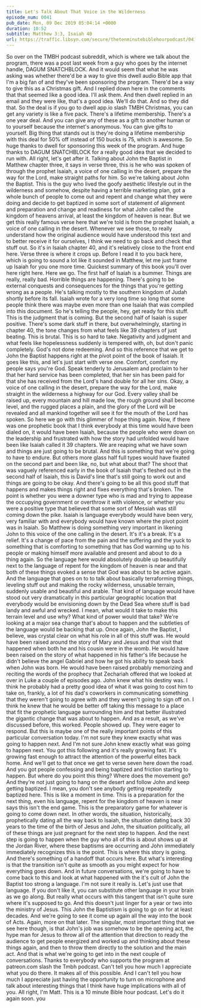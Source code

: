 ```yaml
---
title: Let's Talk About That Voice in the Wilderness
episode_num: 0041
pub_date: Mon, 09 Dec 2019 05:04:14 +0000
duration: 10:52
subtitle: Matthew 3:3, Isaiah 40
url: https://traffic.libsyn.com/secure/thetenminutebiblehourpodcast/041_-_Voice_of_One_Calling.mp3
---
```


 So over on the TMBH podcast subreddit, which is where we talk about the program, there was a post last week from a guy who goes by the internet handle, DAGUM SNATCHBLOCK. And it would seem that what he was asking was whether there'd be a way to give this dwell audio Bible app that I'm a big fan of and they've been sponsoring the program. There'd be a way to give this as a Christmas gift. And I replied down here in the comments that that seemed like a good idea. I'll ask them. And then dwell replied in an email and they were like, that's a good idea. We'll do that. And so they did that. So the deal is if you go to dwell app.io slash TMBH Christmas, you can get any variety is like a five pack. There's a lifetime membership. There's a one year deal. And you can give any of these as a gift to another human or to yourself because the internet's anonymous. You can give gifts to yourself. Big thing that stands out is they're doing a lifetime membership with this deal for 50% off instead of 150 bucks is 75, which is awesome. So huge thanks to dwell for sponsoring this week of the program. And huge thanks to DAGUM SNATCHBLOCK for a really good idea that we decided to run with. All right, let's get after it. Talking about John the Baptist in Matthew chapter three, it says in verse three, this is he who was spoken of through the prophet Isaiah, a voice of one calling in the desert, prepare the way for the Lord, make straight paths for him. So we're talking about John the Baptist. This is the guy who lived the goofy aesthetic lifestyle out in the wilderness and somehow, despite having a terrible marketing plan, got a whole bunch of people to come out and repent and change what they were doing and decide to get baptized in some sort of statement of alignment and preparation and change and readiness for what John called the kingdom of heavens arrival, at least the kingdom of heaven is near. But we get this really famous verse here that we're told is from the prophet Isaiah, a voice of one calling in the desert. Whenever we see those, to really understand how the original audience would have understood this text and to better receive it for ourselves, I think we need to go back and check that stuff out. So it's in Isaiah chapter 40, and it's relatively close to the front end here. Verse three is where it crops up. Before I read it to you back here, which is going to sound a lot like it sounded in Matthew, let me just frame up Isaiah for you one more time. Quickest summary of this book you'll over here right here. Here we go. The first half of Isaiah is a bummer. Things are really, really bad. Horrible things are happening. There's going to be external conquests and consequences for the things that you're getting wrong as a people. He's talking mostly to the southern kingdom of Judah shortly before its fall. Isaiah wrote for a very long time so long that some people think there was maybe even more than one Isaiah that was compiled into this document. So he's telling the people, hey, get ready for this stuff. This is the judgment that is coming. But the second half of Isaiah is super positive. There's some dark stuff in there, but overwhelmingly, starting in chapter 40, the tone changes from what feels like 39 chapters of just beating. This is brutal. This is so hard to take. Negativity and judgment and what feels like hopelessness suddenly is tempered with, oh, but don't panic completely. God's not done redeeming. And so this reference that we get to John the Baptist happens right at the pivot point of the book of Isaiah. It goes like this, and let's just start with verse one. Comfort, comfort my people says you're God. Speak tenderly to Jerusalem and proclaim to her that her hard service has been completed, that her sin has been paid for that she has received from the Lord's hand double for all her sins. Okay, a voice of one calling in the desert, prepare the way for the Lord, make straight in the wilderness a highway for our God. Every valley shall be raised up, every mountain and hill made low, the rough ground shall become level, and the rugged places a plain, and the glory of the Lord will be revealed and all mankind together will see it for the mouth of the Lord has spoken. So here we go with this glimmer of hope thing again. Now, if there was one prophetic book that I think everybody at this time would have been dialed on, it would have been Isaiah, because the people who were down on the leadership and frustrated with how the story had unfolded would have been like Isaiah called it 39 chapters. We are reaping what we have sown and things are just going to be brutal. And this is something that we're going to have to endure. But others more glass half full types would have fixated on the second part and been like, no, but what about that? The shoot that was vaguely referenced early in the book of Isaiah that's fleshed out in the second half of Isaiah, this is David's line that's still going to work out and things are going to be okay. And there's going to be all this good stuff that happens and makes things right and fixes everything that's broken. The point is whether you were a downer type who is mad and trying to appease the occupying government or overthrow it with violence, or whether you were a positive type that believed that some sort of Messiah was still coming down the pike. Isaiah is language everybody would have been very, very familiar with and everybody would have known where the pivot point was in Isaiah. So Matthew is doing something very important in likening John to this voice of the one calling in the desert. It's it's a break. It's a relief. It's a change of pace from the pain and the suffering and the yuck to something that is comforting to something that has God warming up to his people or making himself more available and present and about to do a thing again. So the language here would absolutely double up beautifully next to the language of repent for the kingdom of heaven is near and that both of these things evoked a sense that God was about to be active again. And the language that goes on to to talk about basically terraforming things, leveling stuff out and making the rocky wilderness, unusable terrain, suddenly usable and beautiful and arable. That kind of language would have stood out very dramatically in this particular geographic location that everybody would be envisioning down by the Dead Sea where stuff is bad landy and awful and wrecked. I mean, what would it take to make this terrain level and use why? What kind of power would that take? We're looking at a major sea change that's about to happen and the subtleties of the language would be backing that up. Once again, John the Baptist, I believe, was crystal clear on what his role in all of this stuff was. He would have been raised around the story of Mary and Jesus and that visit that happened when both he and his cousin were in the womb. He would have been raised on the story of what happened in his father's life because he didn't believe the angel Gabriel and how he got his ability to speak back when John was born. He would have been raised probably memorizing and reciting the words of the prophecy that Zechariah offered that we looked at over in Luke a couple of episodes ago. John knew what his destiny was. I think he probably had a pretty good idea of what it was going to cost him to take on, frankly, a lot of his dad's coworkers in communicating something that they weren't going to agree with and they weren't going to sign off on. I think he knew that he would be better off taking this message to a place that fit the prophetic language surrounding him and that better illustrated the gigantic change that was about to happen. And as a result, as we've discussed before, this worked. People showed up. They were eager to respond. But this is maybe one of the really important points of this particular conversation today. I'm not sure they knew exactly what was going to happen next. And I'm not sure John knew exactly what was going to happen next. You got this following and it's really growing fast. It's growing fast enough to attract the attention of the powerful elites back home. And we'll get to that once we get to verse seven here down the road. And you got people confessing and being baptized and friction starting to happen. But where do you point this thing? Where does the movement go? And they're not just going to hang on the desert and follow John and keep getting baptized. I mean, you don't see anybody getting repeatedly baptized here. This is like a moment in time. This is a preparation for the next thing, even his language, repent for the kingdom of heaven is near says this isn't the end game. This is the preparatory game for whatever is going to come down next. In other words, the situation, historically, prophetically dating all the way back to Isaiah, the situation dating back 30 years to the time of the birth of Jesus and John, the situation politically, all of these things are just pregnant for the next step to happen. And the next step is going to happen when the guy who all of this is about shows up at the Jordan River, where these baptisms are occurring and John immediately immediately recognizes this is the point. This is where this story is going. And there's something of a handoff that occurs here. But what's interesting is that the transition isn't quite as smooth as you might expect for how everything goes down. And in future conversations, we're going to have to come back to this and look at what happened with the it's cult of John the Baptist too strong a language. I'm not sure it really is. Let's just use that language. If you don't like it, you can substitute other language in your brain as we go along. But really what occurs with this tangent that isn't quite sure where it's supposed to go. And this doesn't just linger for a year or two into the ministry of Jesus. This John the Baptistism is going to go on for at least decades. And we're going to see it come up again all the way into the book of Acts. Again, more on that later. The singular, most important thing that we see here though, is that John's job was somehow to be the opening act, the hype man for Jesus to throw all of the attention that direction to ready the audience to get people energized and worked up and thinking about these things again, and then to throw them directly to the solution and the main act. And that is what we're going to get into in the next couple of conversations. Thanks to everybody who supports the program at patreon.com slash the Tmbh podcast. Can't tell you how much I appreciate what you do there. It makes all of this possible. And I can't tell you how much I appreciate just having the opportunity to turn on microphone and talk about interesting things that I think have huge implications with all of you. All right, I'm Matt. This is a 10 minute Bible hour podcast. Let's do it again soon. you